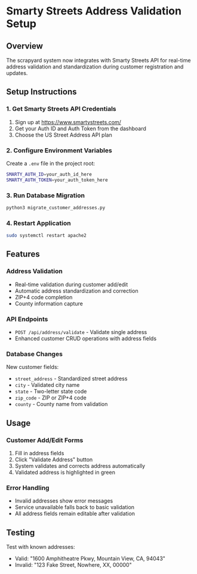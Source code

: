 # Smarty Streets Address Validation Setup

## Overview
The scrapyard system now integrates with Smarty Streets API for real-time address validation and standardization during customer registration and updates.

## Setup Instructions

### 1. Get Smarty Streets API Credentials
1. Sign up at https://www.smartystreets.com/
2. Get your Auth ID and Auth Token from the dashboard
3. Choose the US Street Address API plan

### 2. Configure Environment Variables
Create a `.env` file in the project root:
```bash
SMARTY_AUTH_ID=your_auth_id_here
SMARTY_AUTH_TOKEN=your_auth_token_here
```

### 3. Run Database Migration
```bash
python3 migrate_customer_addresses.py
```

### 4. Restart Application
```bash
sudo systemctl restart apache2
```

## Features

### Address Validation
- Real-time validation during customer add/edit
- Automatic address standardization and correction
- ZIP+4 code completion
- County information capture

### API Endpoints
- `POST /api/address/validate` - Validate single address
- Enhanced customer CRUD operations with address fields

### Database Changes
New customer fields:
- `street_address` - Standardized street address
- `city` - Validated city name
- `state` - Two-letter state code
- `zip_code` - ZIP or ZIP+4 code
- `county` - County name from validation

## Usage

### Customer Add/Edit Forms
1. Fill in address fields
2. Click "Validate Address" button
3. System validates and corrects address automatically
4. Validated address is highlighted in green

### Error Handling
- Invalid addresses show error messages
- Service unavailable falls back to basic validation
- All address fields remain editable after validation

## Testing
Test with known addresses:
- Valid: "1600 Amphitheatre Pkwy, Mountain View, CA, 94043"
- Invalid: "123 Fake Street, Nowhere, XX, 00000"